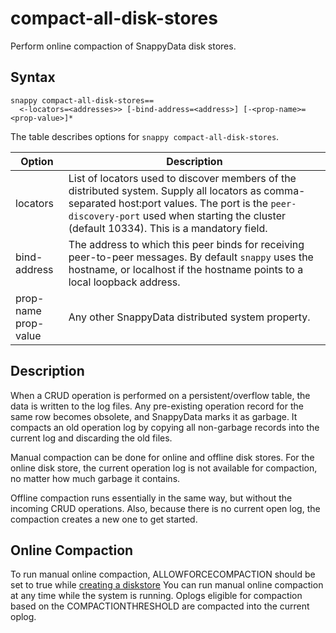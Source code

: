 # compact-all-disk-stores

Perform online compaction of SnappyData disk stores.

## Syntax

``` pre
snappy compact-all-disk-stores==
  <-locators=<addresses>> [-bind-address=<address>] [-<prop-name>=<prop-value>]*
```

The table describes options for `snappy compact-all-disk-stores`. 

|Option|Description|
|--------|--------|
|locators|List of locators used to discover members of the distributed system. Supply all locators as comma-separated host:port values. The port is the `peer-discovery-port` used when starting the cluster (default 10334). This is a mandatory field.|
|bind-address    |The address to which this peer binds for receiving peer-to-peer messages. By default `snappy` uses the hostname, or localhost if the hostname points to a local loopback address.|
|prop-name</br> prop-value    |Any other SnappyData distributed system property.|

## Description

When a CRUD operation is performed on a persistent/overflow table, the data is written to the log files. Any pre-existing operation record for the same row becomes obsolete, and SnappyData marks it as garbage. It compacts an old operation log by copying all non-garbage records into the current log and discarding the old files.

Manual compaction can be done for online and offline disk stores. For the online disk store, the current operation log is not available for compaction, no matter how much garbage it contains.

Offline compaction runs essentially in the same way, but without the incoming CRUD operations. Also, because there is no current open log, the compaction creates a new one to get started.

## Online Compaction

To run manual online compaction, ALLOWFORCECOMPACTION should be set to true while [creating a diskstore](reference/sql_reference/create-diskstore.md)
You can run manual online compaction at any time while the system is running. Oplogs eligible for compaction based on the COMPACTIONTHRESHOLD are compacted into the current oplog.
